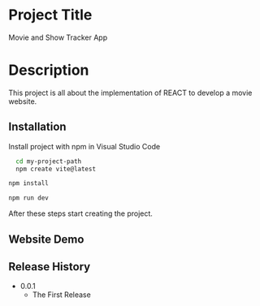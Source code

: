 
# Project Title

Movie and Show Tracker App

# Description

This project is all about the implementation of REACT to develop a movie website.
## Installation

Install project with npm in Visual Studio Code

```bash
  cd my-project-path
  npm create vite@latest
```
```bash
npm install
 ```
```bash
npm run dev
```
After these steps start creating the project.
## Website Demo
## Release History

* 0.0.1
    * The First Release
